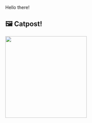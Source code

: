 Hello there!



## 🖼️ Catpost!

<sub>
    <img src="https://cdn2.thecatapi.com/images/MTc4OTc0MA.jpg" height="256">
</sub>

